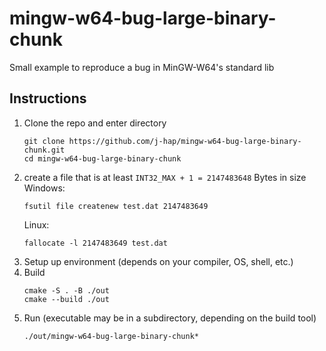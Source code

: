 # mingw-w64-bug-large-binary-chunk
Small example to reproduce a bug in MinGW-W64's standard lib

## Instructions

1.  Clone the repo and enter directory  
    ```
    git clone https://github.com/j-hap/mingw-w64-bug-large-binary-chunk.git
    cd mingw-w64-bug-large-binary-chunk
    ```
2.  create a file that is at least `INT32_MAX + 1 = 2147483648` Bytes in size  
    Windows:
    ```
    fsutil file createnew test.dat 2147483649
    ```
    Linux:
    ```
    fallocate -l 2147483649 test.dat
    ```
3.  Setup up environment (depends on your compiler, OS, shell, etc.)
4.  Build
    ```
    cmake -S . -B ./out
    cmake --build ./out
    ```
5.  Run (executable may be in a subdirectory, depending on the build tool)
    ```
    ./out/mingw-w64-bug-large-binary-chunk*
    ```